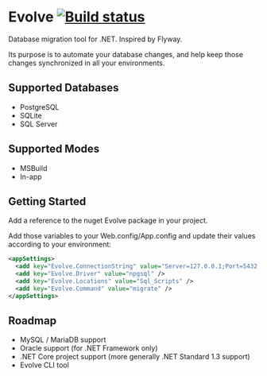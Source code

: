 # Evolve [![Build status](https://ci.appveyor.com/api/projects/status/oj9wf4bk0p0npggu?svg=true)](https://ci.appveyor.com/project/lecaillon/evolve)
Database migration tool for .NET. Inspired by Flyway.

Its purpose is to automate your database changes, and help keep those changes synchronized in all your environments.

## Supported Databases
- PostgreSQL
- SQLite
- SQL Server

## Supported Modes
- MSBuild
- In-app

## Getting Started
Add a reference to the nuget Evolve package in your project.

Add those variables to your Web.config/App.config and update their values according to your environment:

```xml
<appSettings>
  <add key="Evolve.ConnectionString" value="Server=127.0.0.1;Port=5432;Database=my_db;User Id=postgres;Password=postgres;" />
  <add key="Evolve.Driver" value="npgsql" />
  <add key="Evolve.Locations" value="Sql_Scripts" />
  <add key="Evolve.Command" value="migrate" />
</appSettings>
```

## Roadmap
- MySQL / MariaDB support
- Oracle support (for .NET Framework only)
- .NET Core project support (more generally .NET Standard 1.3 support)
- Evolve CLI tool

